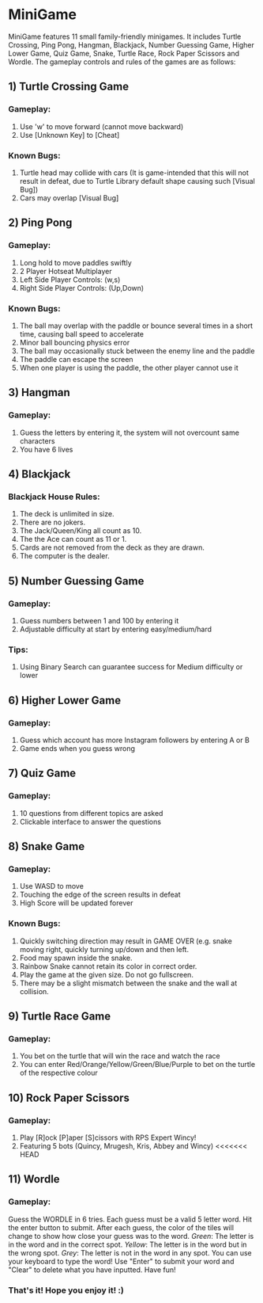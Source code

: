 # MiniGame
MiniGame features 11 small family-friendly minigames. It includes Turtle Crossing, Ping Pong, Hangman, Blackjack, Number Guessing Game, Higher Lower Game, Quiz Game, Snake, Turtle Race, Rock Paper Scissors and Wordle. The gameplay controls and rules of the games are as follows:
 
## 1) Turtle Crossing Game
### Gameplay:
1) Use 'w' to move forward (cannot move backward)
2) Use [Unknown Key] to [Cheat]
### Known Bugs:
1) Turtle head may collide with cars (It is game-intended that this will not result in defeat, due to Turtle Library default shape causing such [Visual Bug])
2) Cars may overlap [Visual Bug]

## 2) Ping Pong
### Gameplay:
1) Long hold to move paddles swiftly
2) 2 Player Hotseat Multiplayer
3) Left Side Player Controls: (w,s)
4) Right Side Player Controls: (Up,Down)
### Known Bugs:
1) The ball may overlap with the paddle or bounce several times in a short time, causing ball speed to accelerate
2) Minor ball bouncing physics error
3) The ball may occasionally stuck between the enemy line and the paddle
4) The paddle can escape the screen
5) When one player is using the paddle, the other player cannot use it

## 3) Hangman
### Gameplay:
1) Guess the letters by entering it, the system will not overcount same characters
2) You have 6 lives

## 4) Blackjack
### Blackjack House Rules:
1) The deck is unlimited in size.
2) There are no jokers.
3) The Jack/Queen/King all count as 10.
4) The the Ace can count as 11 or 1.
5) Cards are not removed from the deck as they are drawn.
6) The computer is the dealer.

## 5) Number Guessing Game
### Gameplay:
1) Guess numbers between 1 and 100 by entering it
2) Adjustable difficulty at start by entering easy/medium/hard
### Tips:
1) Using Binary Search can guarantee success for Medium difficulty or lower

## 6) Higher Lower Game
### Gameplay:
1) Guess which account has more Instagram followers by entering A or B
2) Game ends when you guess wrong

## 7) Quiz Game
### Gameplay:
1) 10 questions from different topics are asked
2) Clickable interface to answer the questions

## 8) Snake Game
### Gameplay:
1) Use WASD to move
2) Touching the edge of the screen results in defeat
3) High Score will be updated forever
### Known Bugs:
1) Quickly switching direction may result in GAME OVER (e.g. snake moving right, quickly turning up/down and then left.
2) Food may spawn inside the snake.
3) Rainbow Snake cannot retain its color in correct order.
4) Play the game at the given size. Do not go fullscreen.
5) There may be a slight mismatch between the snake and the wall at collision.

## 9) Turtle Race Game
### Gameplay:
1) You bet on the turtle that will win the race and watch the race
2) You can enter Red/Orange/Yellow/Green/Blue/Purple to bet on the turtle of the respective colour

## 10) Rock Paper Scissors
### Gameplay:
1) Play [R]ock [P]aper [S]cissors with RPS Expert Wincy!
2) Featuring 5 bots (Quincy, Mrugesh, Kris, Abbey and Wincy)
<<<<<<< HEAD

## 11) Wordle
### Gameplay:
Guess the WORDLE in 6 tries.
Each guess must be a valid 5 letter word. Hit the enter button to submit.
After each guess, the color of the tiles will change to show how close your guess was to the word.
*Green*: The letter is in the word and in the correct spot.
*Yellow*: The letter is in the word but in the wrong spot.
*Grey*: The letter is not in the word in any spot.
You can use your keyboard to type the word!
Use "Enter" to submit your word and "Clear" to delete what you have inputted.
Have fun!
### That's it! Hope you enjoy it! :)
